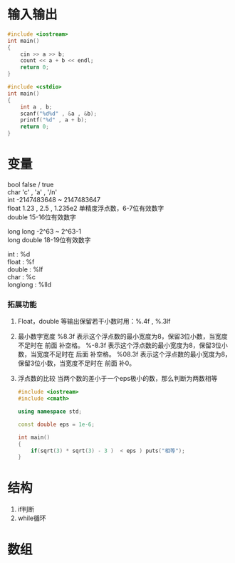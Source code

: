 # 输入输出
```c++
#include <iostream>
int main()
{
    cin >> a >> b;
    count << a + b << endl;
    return 0;
}
```

```c++
#include <cstdio>
int main()
{
    int a , b;
    scanf("%d%d" , &a , &b);
    printf("%d" , a + b);
    return 0;
}
```

# 变量
bool false / true  
char 'c' , 'a' , '/n'  
int -2147483648 ~ 2147483647  
float 1.23 , 2.5 , 1.235e2 单精度浮点数，6-7位有效数字  
double 15-16位有效数字

long long -2^63 ~ 2^63-1  
long double 18-19位有效数字


int : %d  
float : %f  
double : %lf  
char : %c  
longlong : %lld  



### 拓展功能
1. Float，double 等输出保留若干小数时用：%.4f , %.3lf

2. 最小数字宽度
    %8.3f 表示这个浮点数的最小宽度为8，保留3位小数，当宽度不足时在  前面 补空格。
    %-8.3f 表示这个浮点数的最小宽度为8，保留3位小数，当宽度不足时在 后面 补空格。
    %08.3f 表示这个浮点数的最小宽度为8，保留3位小数，当宽度不足时在 前面 补0。

3. 浮点数的比较
    当两个数的差小于一个eps极小的数，那么判断为两数相等
    ```c++
    #include <iostream>
    #include <cmath>

    using namespace std;

    const double eps = 1e-6;

    int main()
    {
        if(sqrt(3) * sqrt(3) - 3 )  < eps ) puts("相等");
    }     
    ```


# 结构
1. if判断
2. while循环

# 数组

